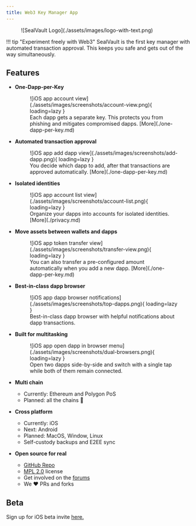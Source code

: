```yaml
---
title: Web3 Key Manager App
---
```


<h1 hidden>This is a hack to prevent the static site generator auto-inserting a title</h1>

<figure markdown>
![SealVault Logo](./assets/images/logo-with-text.png)
<figcaption></figcaption>
</figure>

!!! tip "Experiment freely with Web3"
    SealVault is the first key manager with automated transaction approval.
    This keeps you safe and gets out of the way simultaneously.

## Features

<div class="grid cards" markdown>

-   __One-Dapp-per-Key__
    <figure markdown>
    ![iOS app account view](./assets/images/screenshots/account-view.png){ loading=lazy }
    <figcaption>
    Each dapp gets a separate key.
    This protects you from phishing and mitigates compromised dapps.
    [More](./one-dapp-per-key.md)
    </figcaption>
    </figure>

-   __Automated transaction approval__
    <figure markdown>
    ![iOS app add dapp view](./assets/images/screenshots/add-dapp.png){ loading=lazy }
    <figcaption>
    You decide which dapp to add, after that transactions are approved
    automatically. [More](./one-dapp-per-key.md)
    </figcaption>
    </figure>

-   __Isolated identities__
    <figure markdown>
    ![iOS app account list view](./assets/images/screenshots/account-list.png){ loading=lazy }
    <figcaption>
    Organize your dapps into accounts for isolated identities.
    [More](./privacy.md)</figcaption>
    </figure>

-   __Move assets between wallets and dapps__
    <figure markdown>
    ![iOS app token transfer view](./assets/images/screenshots/transfer-view.png){ loading=lazy }
    <figcaption>
    You can also transfer a pre-configured amount automatically when you add a new
    dapp. [More](./one-dapp-per-key.md)
    </figcaption>
    </figure>

-   __Best-in-class dapp browser__
    <figure markdown>
    ![iOS app dapp browser notifications](./assets/images/screenshots/top-dapps.png){ loading=lazy }
    <figcaption>
    Best-in-class dapp browser with helpful notifications about dapp transactions.
    </figure>
    
-   __Built for multitasking__
    <figure markdown>
    ![iOS app open dapp in browser menu](./assets/images/screenshots/dual-browsers.png){ loading=lazy }
    <figcaption>
    Open two dapps side-by-side and switch with a single tap while both of them remain connected.
    </figure>

-   __Multi chain__
    - Currently: Ethereum and Polygon PoS
    - Planned: all the chains &#127881;

-   __Cross platform__
    - Currently: iOS
    - Next: Android
    - Planned: MacOS, Window, Linux
    - Self-custody backups and E2EE sync

-   __Open source for real__
    - [GitHub Repo](https://github.com/sealvault/sealvault)
    - [MPL 2.0](https://tldrlegal.com/license/mozilla-public-license-2.0-%28mpl-2%29) license
    - Get involved on the [forums](https://forum.sealvault.org)
    - We &#10084;&#65039; PRs and forks

</div>

## Beta

Sign up for iOS beta invite [here.](https://76u1o4gk7en.typeform.com/to/DxKsEMKM)
